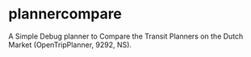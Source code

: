 plannercompare
==============

A Simple Debug planner to Compare the Transit Planners on the Dutch Market (OpenTripPlanner, 9292, NS).
